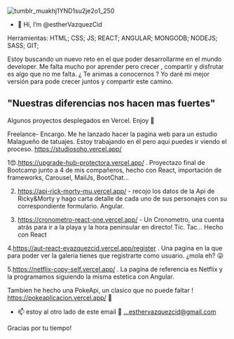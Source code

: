 ![tumblr_muakhj1YND1su2je2o1_250](https://user-images.githubusercontent.com/97129380/168486153-4057fb86-b7a4-4f96-903f-20dec2545ea1.gif)

- 👋 Hi, I’m @estherVazquezCid

Herramientas:  HTML; CSS; JS; REACT; ANGULAR; MONGODB; NODEJS; SASS; GIT;

Estoy buscando un nuevo reto en el que poder desarrollarme en el mundo developer. Me falta mucho por aprender pero crecer , compartir y disfrutar es algo que no me falta. ¿ Te animas a conocernos ? Yo daré mi mejor versión para pode crecer juntos y compartir este camino. 

"Nuestras diferencias nos hacen mas fuertes"
--------------------------------------------------------------------------------------------------------------------------------------


Algunos proyectos desplegados en Vercel. Enjoy 🚀

Freelance- Encargo. Me he lanzado hacer la pagina web para un estudio Malagueño de tatuajes. Estoy trabajando en él pero aqui puedes ir viendo el proceso. https://studiosoho.vercel.app/

1😍.https://upgrade-hub-protectora.vercel.app/ . Proyectazo final de Bootcamp junto a 4 de mis compañeros, hecho con React, importación de frameworks, Carousel, MailJs, BootChat... 

2. https://api-rick-morty-mu.vercel.app/ - recojo los datos de la Api de Ricky&Morty y hago carta detalle de cada uno de sus personajes con su correspondiente formulario. Angular.

3. https://cronometro-react-one.vercel.app/ - Un Cronometro, una cuenta atrás para ir a la playa y la hora peninsular en directo! Tic. Tac... Hecho con React


4.https://aut-react-evazquezcid.vercel.app/register . Una pagina en la que para poder ver la galeria tienes que registrarte como usuario. ¿mola eh? 😜

5.https://netflix-copy-self.vercel.app/ . La pagina de referencia es Netflix y la programamos siguiendo la misma estetica con Angular.



 Tambien he hecho una PokeApi, un clasico que no puede faltar ! https://pokeaplicacion.vercel.app/ 👾

- 📫 estoy al otro lado de este email 🤗 ...esthervazquezcid@gmail.com

Gracias por tu tiempo!


